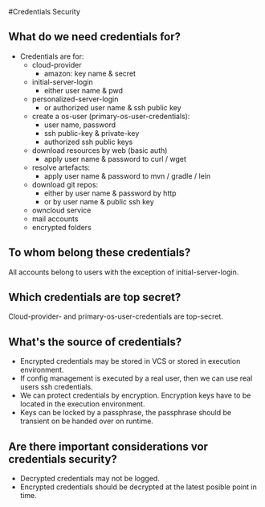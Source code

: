 #Credentials Security
## What do we need credentials for?
* Credentials are for:
  * cloud-provider
    * amazon: key name & secret
  * initial-server-login
    * either user name & pwd
  * personalized-server-login
    * or authorized user name & ssh public key
  * create a os-user (primary-os-user-credentials):
    * user name, password
    * ssh public-key & private-key
    * authorized ssh public keys
  * download resources by web (basic auth)
    * apply user name & password to curl / wget
  * resolve artefacts:
    * apply user name & password to mvn / gradle / lein
  * download git repos:
    * either by user name & password by http 
    * or by user name & public ssh key
  * owncloud service
  * mail accounts
  * encrypted folders

## To whom belong these credentials?  
All accounts belong to users with the exception of initial-server-login.

## Which credentials are top secret?
Cloud-provider- and primary-os-user-credentials are top-secret.

## What's the source of credentials?
* Encrypted credentials may be stored in VCS or stored in execution environment.
* If config management is executed by a real user, then we can use real users ssh credentials.
* We can protect credentials by encryption. Encryption keys have to be located in the execution environment.
* Keys can be locked by a passphrase, the passphrase should be transient on be handed over on runtime.

## Are there important considerations vor credentials security?
* Decrypted credentials may not be logged.
* Encrypted credentials should be decrypted at the latest posible point in time.
